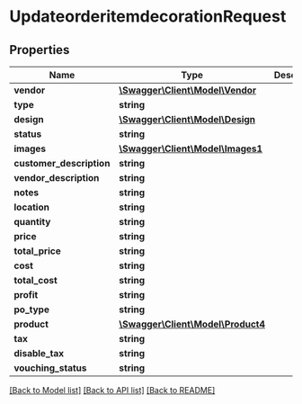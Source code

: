 # UpdateorderitemdecorationRequest

## Properties
Name | Type | Description | Notes
------------ | ------------- | ------------- | -------------
**vendor** | [**\Swagger\Client\Model\Vendor**](Vendor.md) |  | 
**type** | **string** |  | 
**design** | [**\Swagger\Client\Model\Design**](Design.md) |  | 
**status** | **string** |  | 
**images** | [**\Swagger\Client\Model\Images1**](Images1.md) |  | 
**customer_description** | **string** |  | 
**vendor_description** | **string** |  | 
**notes** | **string** |  | 
**location** | **string** |  | 
**quantity** | **string** |  | 
**price** | **string** |  | 
**total_price** | **string** |  | 
**cost** | **string** |  | 
**total_cost** | **string** |  | 
**profit** | **string** |  | 
**po_type** | **string** |  | 
**product** | [**\Swagger\Client\Model\Product4**](Product4.md) |  | 
**tax** | **string** |  | 
**disable_tax** | **string** |  | 
**vouching_status** | **string** |  | 

[[Back to Model list]](../../README.md#documentation-for-models) [[Back to API list]](../../README.md#documentation-for-api-endpoints) [[Back to README]](../../README.md)

